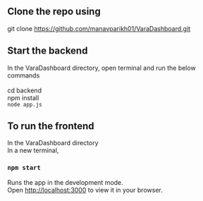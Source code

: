 ## Clone the repo using

git clone https://github.com/manavparikh01/VaraDashboard.git

## Start the backend

In the VaraDashboard directory, open terminal and run the below commands \
\
cd backend \
npm install \
`node app.js`

## To run the frontend

In the VaraDashboard directory \
In a new terminal, 

### `npm start`

Runs the app in the development mode.\
Open [http://localhost:3000](http://localhost:3000) to view it in your browser.
